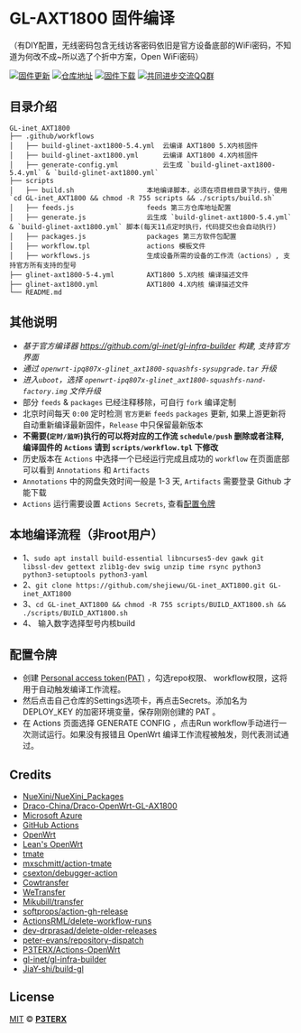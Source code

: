 # GL-AXT1800 固件编译
（有DIY配置，无线密码包含无线访客密码依旧是官方设备底部的WiFi密码，不知道为何改不成~所以选了个折中方案，Open WiFi密码）

[![固件更新](https://img.shields.io/badge/dynamic/json?style=flat-square&label=固件更新&query=0.published_at&url=https%3A%2F%2Fapi.github.com%2Frepos%2Fshejiewu%2FGL-inet_AX1800_AXT1800%2Freleases)](https://github.com/shejiewu/GL-inet_AX1800_AXT1800/actions)
[![仓库地址](https://img.shields.io/badge/仓库地址-点我-brightgreen?style=flat-square)](https://github.com/shejiewu/GL-inet_AX1800_AXT1800)
[![固件下载](https://img.shields.io/badge/固件下载-点我-brightgreen?style=flat-square)](https://github.com/shejiewu/GL-inet_AX1800_AXT1800/releases)
[![共同进步交流QQ群](https://img.shields.io/badge/共同进步交流QQ群-303121713-brightgreen?style=flat-square)](https://jq.qq.com/?_wv=1027&k=JVYytZpL)


## 目录介绍

```tree
GL-inet_AXT1800
├── .github/workflows
│   ├── build-glinet-axt1800-5.4.yml  云编译 AXT1800 5.X内核固件
│   ├── build-glinet-axt1800.yml      云编译 AXT1800 4.X内核固件
│   ├── generate-config.yml           云生成 `build-glinet-axt1800-5.4.yml` & `build-glinet-axt1800.yml`
├── scripts
│   ├── build.sh                  本地编译脚本，必须在项目根目录下执行，使用 `cd GL-inet_AXT1800 && chmod -R 755 scripts && ./scripts/build.sh`
│   ├── feeds.js                  feeds 第三方仓库地址配置
│   ├── generate.js               云生成 `build-glinet-axt1800-5.4.yml` & `build-glinet-axt1800.yml` 脚本(每天11点定时执行，代码提交也会自动执行)
│   ├── packages.js               packages 第三方软件包配置
│   ├── workflow.tpl              actions 模板文件
│   ├── workflows.js              生成设备所需的设备的工作流（actions）, 支持官方所有支持的型号
├── glinet-axt1800-5-4.yml        AXT1800 5.X内核 编译描述文件
├── glinet-axt1800.yml            AXT1800 4.X内核 编译描述文件
└── README.md
```

## 其他说明

- *基于官方编译器 <https://github.com/gl-inet/gl-infra-builder> 构建, 支持官方界面*
- *通过  `openwrt-ipq807x-glinet_axt1800-squashfs-sysupgrade.tar` 升级*
- *进入`uboot`，选择 `openwrt-ipq807x-glinet_axt1800-squashfs-nand-factory.img` 文件升级*
- 部分 `feeds` & `packages` 已经注释移除，可自行 `fork` 编译定制
- 北京时间每天 `0:00` 定时检测 `官方更新` `feeds`  `packages` 更新, 如果上游更新将自动重新编译最新固件，`Release` 中只保留最新版本
- **不需要(`定时/监听`)执行的可以将对应的工作流 `schedule/push` 删除或者注释, 编译固件的 `Actions` 请到 `scripts/workflow.tpl` 下修改**
- 历史版本在 `Actions` 中选择一个已经运行完成且成功的 `workflow` 在页面底部可以看到 `Annotations` 和 `Artifacts`
- `Annotations` 中的网盘失效时间一般是 1-3 天, `Artifacts` 需要登录 Github 才能下载
- `Actions` 运行需要设置 `Actions Secrets`, 查看[配置令牌](#配置令牌)
## 本地编译流程（非root用户）
- 1、`sudo apt install build-essential libncurses5-dev gawk git libssl-dev gettext zlib1g-dev swig unzip time rsync python3 python3-setuptools python3-yaml`
- 2、`git clone https://github.com/shejiewu/GL-inet_AXT1800.git GL-inet_AXT1800`
- 3、`cd GL-inet_AXT1800 && chmod -R 755 scripts/BUILD_AXT1800.sh && ./scripts/BUILD_AXT1800.sh`
- 4、 输入数字选择型号内核build

## 配置令牌

- 创建 [Personal access token(PAT)](https://github.com/settings/tokens/new) ，勾选repo权限、 workflow权限，这将用于自动触发编译工作流程。
- 然后点击自己仓库的Settings选项卡，再点击Secrets。添加名为 DEPLOY_KEY 的加密环境变量，保存刚刚创建的 PAT 。
- 在 Actions 页面选择 GENERATE CONFIG ，点击Run workflow手动进行一次测试运行。如果没有报错且 OpenWrt 编译工作流程被触发，则代表测试通过。


## Credits
- [NueXini/NueXini_Packages](https://github.com/NueXini/NueXini_Packages)
- [Draco-China/Draco-OpenWrt-GL-AX1800](https://github.com/draco-china/Draco-OpenWrt-GL-AX1800)
- [Microsoft Azure](https://azure.microsoft.com)
- [GitHub Actions](https://github.com/features/actions)
- [OpenWrt](https://github.com/openwrt/openwrt)
- [Lean's OpenWrt](https://github.com/coolsnowwolf/lede)
- [tmate](https://github.com/tmate-io/tmate)
- [mxschmitt/action-tmate](https://github.com/mxschmitt/action-tmate)
- [csexton/debugger-action](https://github.com/csexton/debugger-action)
- [Cowtransfer](https://cowtransfer.com)
- [WeTransfer](https://wetransfer.com/)
- [Mikubill/transfer](https://github.com/Mikubill/transfer)
- [softprops/action-gh-release](https://github.com/softprops/action-gh-release)
- [ActionsRML/delete-workflow-runs](https://github.com/ActionsRML/delete-workflow-runs)
- [dev-drprasad/delete-older-releases](https://github.com/dev-drprasad/delete-older-releases)
- [peter-evans/repository-dispatch](https://github.com/peter-evans/repository-dispatch)
- [P3TERX/Actions-OpenWrt](https://github.com/P3TERX/Actions-OpenWrt)
- [gl-inet/gl-infra-builder](https://github.com/gl-inet/gl-infra-builder)
- [JiaY-shi/build-gl](https://github.com/JiaY-shi/build-gl.inet)

## License

[MIT](https://github.com/P3TERX/Actions-OpenWrt/blob/main/LICENSE) © [**P3TERX**](https://p3terx.com)
